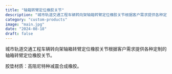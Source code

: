 ```yaml
---
title: "轴箱转臂定位橡胶关节"
description: "城市轨道交通工程车辆转向架轴箱转臂定位橡胶关节根据客户需求提供各种定制的轴箱转臂定位橡胶关节。胶垫材质：高阻尼特种减震合成橡胶。"
category: "custom-products"
image: "main.jpg"
date: "2024-08-18"
draft: false
---
```


城市轨道交通工程车辆转向架轴箱转臂定位橡胶关节根据客户需求提供各种定制的轴箱转臂定位橡胶关节。

胶垫材质：高阻尼特种减震合成橡胶。